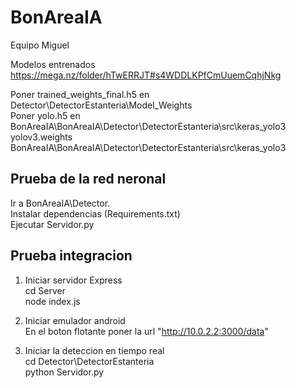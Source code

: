 # BonAreaIA

Equipo Miguel

Modelos entrenados
https://mega.nz/folder/hTwERRJT#s4WDDLKPfCmUuemCqhjNkg  

Poner trained_weights_final.h5 en Detector\DetectorEstanteria\Model_Weights  
Poner yolo.h5 en BonAreaIA\BonAreaIA\Detector\DetectorEstanteria\src\keras_yolo3  
yolov3.weights BonAreaIA\BonAreaIA\Detector\DetectorEstanteria\src\keras_yolo3  

## Prueba de la red neronal

Ir a BonAreaIA\Detector.  
Instalar dependencias (Requirements.txt)  
Ejecutar Servidor.py  

## Prueba integracion

1. Iniciar servidor Express  
  cd Server  
  node index.js
  
2. Iniciar emulador android  
  En el boton flotante poner la url "http://10.0.2.2:3000/data"  
3. Iniciar la deteccion en tiempo real  
  cd Detector\DetectorEstanteria  
  python Servidor.py  
